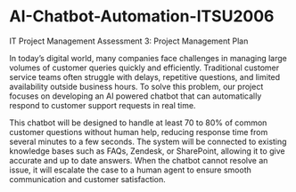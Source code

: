 # AI-Chatbot-Automation-ITSU2006
IT Project Management Assessment 3: Project Management Plan

In today’s digital world, many companies face challenges in managing large volumes of customer queries quickly and efficiently. Traditional customer service teams often struggle with delays, repetitive questions, and limited availability outside business hours. To solve this problem, our project focuses on developing an AI powered chatbot that can automatically respond to customer support requests in real time.

This chatbot will be designed to handle at least 70 to 80% of common customer questions without human help, reducing response time from several minutes to a few seconds. The system will be connected to existing knowledge bases such as FAQs, Zendesk, or SharePoint, allowing it to give accurate and up to date answers. When the chatbot cannot resolve an issue, it will escalate the case to a human agent to ensure smooth communication and customer satisfaction.

